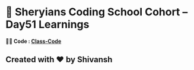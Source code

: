 # 🦁 Sheryians Coding School Cohort – Day51 Learnings



#### 🧑‍💻 Code : [Class-Code](Code/index.js)

## Created with ❤️ by Shivansh 